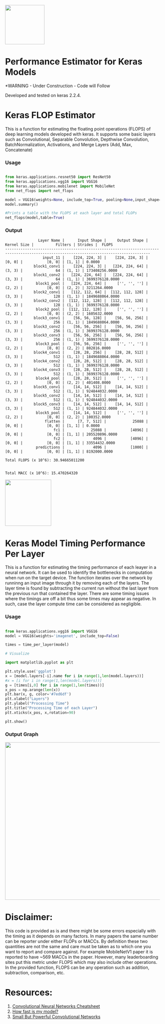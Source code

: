 [<img src="https://lh4.googleusercontent.com/_hWqjOlWzQAkPkgNZAZr6p4KsCHUazyO5zTHcmi5fa1G-iohjwoJzndOwL3IEZ9sJZm8aC2pqO8llGiYyPZhO1LPWfZuhMza_M1lAvDgBxs6ccTK8uQ=w1280" width="128" >](https://www.christoskyrkou.com/research-edge-vision-visual-ai)

# Performance Estimator for Keras Models
*WARNING - Under Construction - Code will Follow

Developed and tested on keras 2.2.4.

# Keras FLOP Estimator

This is a function for estimating the floating point operations (FLOPS) of deep learning models developed with keras. It supports some basic layers such as Convolutional, Separable Convolution, Depthwise Convolution, BatchNormalization, Activations, and Merge Layers (Add, Max, Concatenate)

### Usage

```python

from keras.applications.resnet50 import ResNet50
from keras.applications.vgg16 import VGG16
from keras.applications.mobilenet import MobileNet
from net_flops import net_flops

model = VGG16(weights=None, include_top=True, pooling=None,input_shape=(224,224,3))
model.summary()

#Prints a table with the FLOPS at each layer and total FLOPs
net_flops(model,table=True)

```

### Output
```
               Layer Name |      Input Shape |     Output Shape |      Kernel Size |          Filters | Strides |  FLOPS
----------------------------------------------------------------------------------------------------------------------------------------
                 input_11 |    [224, 224, 3] |    [224, 224, 3] |           [0, 0] |           [0, 0] | [1, 1] | 0.0000
             block1_conv1 |    [224, 224, 3] |   [224, 224, 64] |           (3, 3) |               64 | (1, 1) | 173408256.0000
             block1_conv2 |   [224, 224, 64] |   [224, 224, 64] |           (3, 3) |               64 | (1, 1) | 3699376128.0000
              block1_pool |   [224, 224, 64] |     ['', '', ''] |           (2, 2) |           [0, 0] | (2, 2) | 3211264.0000
             block2_conv1 |   [112, 112, 64] |  [112, 112, 128] |           (3, 3) |              128 | (1, 1) | 1849688064.0000
             block2_conv2 |  [112, 112, 128] |  [112, 112, 128] |           (3, 3) |              128 | (1, 1) | 3699376128.0000
              block2_pool |  [112, 112, 128] |     ['', '', ''] |           (2, 2) |           [0, 0] | (2, 2) | 1605632.0000
             block3_conv1 |    [56, 56, 128] |    [56, 56, 256] |           (3, 3) |              256 | (1, 1) | 1849688064.0000
             block3_conv2 |    [56, 56, 256] |    [56, 56, 256] |           (3, 3) |              256 | (1, 1) | 3699376128.0000
             block3_conv3 |    [56, 56, 256] |    [56, 56, 256] |           (3, 3) |              256 | (1, 1) | 3699376128.0000
              block3_pool |    [56, 56, 256] |     ['', '', ''] |           (2, 2) |           [0, 0] | (2, 2) | 802816.0000
             block4_conv1 |    [28, 28, 256] |    [28, 28, 512] |           (3, 3) |              512 | (1, 1) | 1849688064.0000
             block4_conv2 |    [28, 28, 512] |    [28, 28, 512] |           (3, 3) |              512 | (1, 1) | 3699376128.0000
             block4_conv3 |    [28, 28, 512] |    [28, 28, 512] |           (3, 3) |              512 | (1, 1) | 3699376128.0000
              block4_pool |    [28, 28, 512] |     ['', '', ''] |           (2, 2) |           [0, 0] | (2, 2) | 401408.0000
             block5_conv1 |    [14, 14, 512] |    [14, 14, 512] |           (3, 3) |              512 | (1, 1) | 924844032.0000
             block5_conv2 |    [14, 14, 512] |    [14, 14, 512] |           (3, 3) |              512 | (1, 1) | 924844032.0000
             block5_conv3 |    [14, 14, 512] |    [14, 14, 512] |           (3, 3) |              512 | (1, 1) | 924844032.0000
              block5_pool |    [14, 14, 512] |     ['', '', ''] |           (2, 2) |           [0, 0] | (2, 2) | 100352.0000
                  flatten |      [7, 7, 512] |            25088 |           [0, 0] |           [0, 0] | [1, 1] | 0.0000
                      fc1 |            25088 |           [4096] |           [0, 0] |           [0, 0] | [1, 1] | 205520896.0000
                      fc2 |             4096 |           [4096] |           [0, 0] |           [0, 0] | [1, 1] | 33554432.0000
              predictions |             4096 |           [1000] |           [0, 0] |           [0, 0] | [1, 1] | 8192000.0000

Total FLOPS (x 10^6): 30.94665011200


Total MACC (x 10^6): 15.470264320
```

<img src="./Figures/MACCs.png" width="150">

# Keras Model Timing Performance Per Layer

This is a function for estimating the timing performance of each leayer in a neural network. It can be used to identify the bottlenecks in computation when run on the target device. The function iterates over the network by runninng an input image through it by removing each of the layers. The layer time is found by subtracting the current run without the last layer from the previous run that contained the layer. There are some timing issues where the timings are off a bit thus some times may appear as negative. In such, case the layer compute time can be considered as negligible.

### Usage

```python

from keras.applications.vgg16 import VGG16
model = VGG16(weights='imagenet', include_top=False)

times = time_per_layer(model)

# Visualize

import matplotlib.pyplot as plt

plt.style.use('ggplot')
x = [model.layers[-i].name for i in range(1,len(model.layers))]
#x = [i for i in range(1,len(model.layers))]
g = [times[i,0] for i in range(1,len(times))]
x_pos = np.arange(len(x))
plt.bar(x, g, color='#7ed6df')
plt.xlabel("Layers")
plt.ylabel("Processing Time")
plt.title("Processing Time of each Layer")
plt.xticks(x_pos, x,rotation=90)

plt.show()

```
### Output Graph

<img src="./Figures/VGG16_timings.png" width="512">

# Disclaimer:

This code is provided as is and there might be some errors especially with the timing as it depends on many factors. In many papers the same number can be reporter under either FLOPs or MACCs. By definition these two quantities are not the same and care must be taken as to which one you want to report and compare against. For example MobileNetV1 paper it is reported to have ~569 MACCs in the paper. However, many leaderboarding sites put this metric under FLOPS which may also include other operations. In the provided function, FLOPS can be any operation such as addition, subtraction, comparison, etc.  

# Resources:
1. [Convolutional Neural Networks Cheatsheet](https://stanford.edu/~shervine/teaching/cs-230/cheatsheet-convolutional-neural-networks)
2. [How fast is my model?](https://machinethink.net/blog/how-fast-is-my-model/)
3. [Small But Powerful Convolutional Networks](https://towardsdatascience.com/3-small-but-powerful-convolutional-networks-27ef86faa42d)
